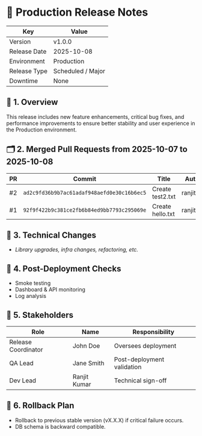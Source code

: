 # 🚀 Production Release Notes

| Key | Value |
| --- | ----- |
| Version | v1.0.0 |
| Release Date | 2025-10-08 |
| Environment | Production |
| Release Type | Scheduled / Major |
| Downtime | None |

## 🧭 1. Overview
This release includes new feature enhancements, critical bug fixes, and performance improvements to ensure better stability and user experience in the Production environment.

## 🗂️ 2. Merged Pull Requests from 2025-10-07 to 2025-10-08
| PR | Commit | Title | Author | Labels |
|----|--------|-------|--------|--------|
| #2 | `ad2c9fd36b9b7ac61adaf948aefd0e30c16b6ec5` | Create test2.txt | ranjitm82 | - |
| #1 | `92f9f422b9c381ce2fb6b84ed9bb7793c295069e` | Create hello.txt | ranjitm82 | - |

## 🧱 3. Technical Changes
- _Library upgrades, infra changes, refactoring, etc._

## 🧪 4. Post-Deployment Checks
- Smoke testing
- Dashboard & API monitoring
- Log analysis

## 🧍 5. Stakeholders
| Role | Name | Responsibility |
|------|------|----------------|
| Release Coordinator | John Doe | Oversees deployment |
| QA Lead | Jane Smith | Post-deployment validation |
| Dev Lead | Ranjit Kumar | Technical sign-off |

## 📝 6. Rollback Plan
- Rollback to previous stable version (vX.X.X) if critical failure occurs.
- DB schema is backward compatible.
